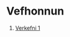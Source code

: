 # Vefhonnun
1. [Verkefni 1](https://jakinn6.github.io/Vefhonnun.github.io/Vefh%C3%B6nnun%20blyat/Verkefni_1.html)
